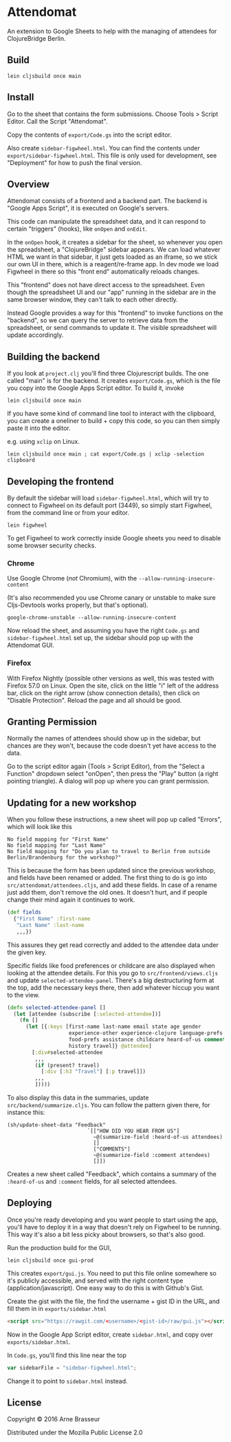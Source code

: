 # Attendomat

An extension to Google Sheets to help with the managing of attendees for
ClojureBridge Berlin.

## Build

```
lein cljsbuild once main
```

## Install

Go to the sheet that contains the form submissions. Choose Tools > Script
Editor. Call the Script "Attendomat".

Copy the contents of `export/Code.gs` into the script editor.

Also create `sidebar-figwheel.html`. You can find the contents under
`export/sidebar-figwheel.html`. This file is only used for development, see
"Deployment" for how to push the final version.

## Overview

Attendomat consists of a frontend and a backend part. The backend is "Google
Apps Script", it is executed on Google's servers.

This code can manipulate the spreadsheet data, and it can respond to certain
"triggers" (hooks), like `onOpen` and `onEdit`.

In the `onOpen` hook, it creates a sidebar for the sheet, so whenever you open
the spreadsheet, a "ClojureBridge" sidebar appears. We can load whatever HTML we
want in that sidebar, it just gets loaded as an iframe, so we stick our own UI
in there, which is a reagent/re-frame app. In dev mode we load Figwheel in there
so this "front end" automatically reloads changes.

This "frontend" does not have direct access to the spreadsheet. Even though the
spreadsheet UI and our "app" running in the sidebar are in the same browser
window, they can't talk to each other directly.

Instead Google provides a way for this "frontend" to invoke functions on the
"backend", so we can query the server to retrieve data from the spreadsheet, or
send commands to update it. The visible spreadsheet will update accordingly.

## Building the backend

If you look at `project.clj` you'll find three Clojurescript builds. The one
called "main" is for the backend. It creates `export/Code.gs`, which is the file
you copy into the Google Apps Script editor. To build it, invoke

```
lein cljsbuild once main
```

If you have some kind of command line tool to interact with the clipboard, you
can create a oneliner to build + copy this code, so you can then simply paste it
into the editor.

e.g. using `xclip` on Linux.

```
lein cljsbuild once main ; cat export/Code.gs | xclip -selection clipboard
```

## Developing the frontend

By default the sidebar will load `sidebar-figwheel.html`, which will try to
connect to Figwheel on its default port (3449), so simply start Figwheel, from
the command line or from your editor.

```
lein figwheel
```

To get Figwheel to work correctly inside Google sheets you need to disable some
browser security checks.

### Chrome

Use Google Chrome (*not* Chromium), with the `--allow-running-insecure-content`

(It's also recommended you use Chrome canary or unstable to make sure
Cljs-Devtools works properly, but that's optional).

```
google-chrome-unstable --allow-running-insecure-content
```

Now reload the sheet, and assuming you have the right `Code.gs` and
`sidebar-figwheel.html` set up, the sidebar should pop up with the Attendomat GUI.

### Firefox

With Firefox Nightly (possible other versions as well, this was tested with
Firefox 57.0 on Linux. Open the site, click on the little "i" left of the
address bar, click on the right arrow (show connection details), then click on
"Disable Protection". Reload the page and all should be good.

## Granting Permission

Normally the names of attendees should show up in the sidebar, but chances are
they won't, because the code doesn't yet have access to the data.

Go to the script editor again (Tools > Script Editor), from the "Select a
Function" dropdown select "onOpen", then press the "Play" button (a right
pointing triangle). A dialog will pop up where you can grant permission.

## Updating for a new workshop

When you follow these instructions, a new sheet will pop up called "Errors", which will look like this

```
No field mapping for "First Name"
No field mapping for "Last Name"
No field mapping for "Do you plan to travel to Berlin from outside Berlin/Brandenburg for the workshop?"
```

This is because the form has been updated since the previous workshop, and fields have been renamed or added. The first thing to do is go into `src/attendomat/attendees.cljs`, and add these fields. In case of a rename just add them, don't remove the old ones. It doesn't hurt, and if people change their mind again it continues to work.

``` clojure
(def fields
  {"First Name" :first-name
   "Last Name" :last-name
   ,,,})
```

This assures they get read correctly and added to the attendee data under the given key.

Specific fields like food preferences or childcare are also displayed when looking at the attendee details. For this you go to `src/frontend/views.cljs` and update `selected-attendee-panel`. There's a big destructuring form at the top, add the necessary keys there, then add whatever hiccup you want to the view.


``` clojure
(defn selected-attendee-panel []
  (let [attendee (subscribe [:selected-attendee])]
    (fn []
      (let [{:keys [first-name last-name email state age gender
                    experience-other experience-clojure language-prefs
                    food-prefs assistance childcare heard-of-us comment
                    history travel]} @attendee]
        [:div#selected-attendee
         ,,,
         (if (present? travel)
           [:div [:h3 "Travel"] [:p travel]])
         ,,,
         ]))))
```

To also display this data in the summaries, update `src/backend/summarize.cljs`. You can follow the pattern given there, for instance this:

```
(sh/update-sheet-data "Feedback"
                          `[["HOW DID YOU HEAR FROM US"]
                            ~@(summarize-field :heard-of-us attendees)
                            []
                            ["COMMENTS"]
                            ~@(summarize-field :comment attendees)
                            []])
```

Creates a new sheet called "Feedback", which contains a summary of the `:heard-of-us` and `:comment` fields, for all selected attendees.

## Deploying

Once you're ready developing and you want people to start using the app, you'll
have to deploy it in a way that doesn't rely on Figwheel to be running. This way
it's also a bit less picky about browsers, so that's also good.

Run the production build for the GUI,

```
lein cljsbuild once gui-prod
```

This creates `export/gui.js`. You need to put this file online somewhere so it's
publicly accessible, and served with the right content type
(application/javascript). One easy way to do this is with Github's Gist.

Create the gist with the file, the find the username + gist ID in the URL, and
fill them in in `exports/sidebar.html`

```html
<script src="https://rawgit.com/<username>/<gist-id>/raw/gui.js"></script>
```

Now in the Google App Script editor, create `sidebar.html`, and copy over
`exports/sidebar.html`.

In `Code.gs`, you'll find this line near the top

``` javascript
var sidebarFile = "sidebar-figwheel.html";
```

Change it to point to `sidebar.html` instead.


## License ##

Copyright © 2016 Arne Brasseur

Distributed under the Mozilla Public License 2.0
